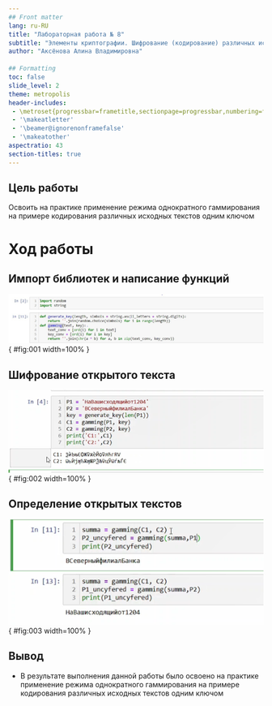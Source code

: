 ```yaml
---
## Front matter
lang: ru-RU
title: "Лабораторная работа № 8"
subtitle: "Элементы криптографии. Шифрование (кодирование) различных исходных текстов одним ключом"
author: "Аксёнова Алина Владимировна"

## Formatting
toc: false
slide_level: 2
theme: metropolis
header-includes: 
 - \metroset{progressbar=frametitle,sectionpage=progressbar,numbering=fraction}
 - '\makeatletter'
 - '\beamer@ignorenonframefalse'
 - '\makeatother'
aspectratio: 43
section-titles: true
---
```


## Цель работы

Освоить на практике применение режима однократного гаммирования на примере кодирования различных исходных текстов одним ключом

# Ход работы

## Импорт библиотек и написание функций

![](image/pres/1.jpg){ #fig:001 width=100% }

## Шифрование открытого текста

![](image/pres/2.jpg){ #fig:002 width=100% }

## Определение открытых текстов

![](image/pres/3.jpg){ #fig:003 width=100% }

## Вывод

- В результате выполнения данной работы было освоено на практике применение режима однократного гаммирования на примере кодирования различных исходных текстов одним ключом